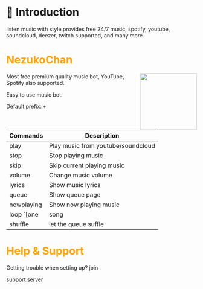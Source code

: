 # 📜 Introduction
listen music with style provides free 24/7 music, spotify, youtube, soundcloud, deezer, twitch supported, and many more.

<h1
style="color:orange">NezukoChan</h1> <img align="right" src="https://cdn.discordapp.com/avatars/616169470293049344/f9775c85157c37fa57b3582cae04a1cd.webp?size=2048" width="150"></a>

Most free premium quality music bot, YouTube, Spotify also supported.

Easy to use music bot.

Default prefix: `+`

Commands | Description
------------ | -------------
play | Play music from youtube/soundcloud
stop | Stop playing music
skip | Skip current playing music
volume | Change music volume
lyrics | Show music lyrics
queue | Show queue page
nowplaying | Show now playing music
loop `[one|song|queue|off] ` | enable/disable music repeat
shuffle | let the queue suffle

<h1
style="color:orange">Help & Support </h1>
Getting trouble when setting up? join

[support server](https://discord.gg/b47d4AqxFR)

